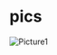 # pics
![Picture1](https://user-images.githubusercontent.com/129240687/230200045-86f3e604-0e99-4523-9e0e-b96db8c09810.png)
